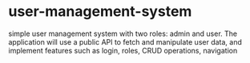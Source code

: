 # user-management-system
simple user management system with two roles: admin and user. The application will use a public API to fetch and manipulate user data, and implement features such as login, roles, CRUD operations, navigation
